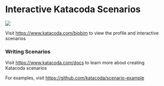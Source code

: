 # Interactive Katacoda Scenarios

[![](http://shields.katacoda.com/katacoda/bjobim/count.svg)](https://www.katacoda.com/bjobim "Get your profile on Katacoda.com")

Visit https://www.katacoda.com/bjobim to view the profile and interactive scenarios

### Writing Scenarios
Visit https://www.katacoda.com/docs to learn more about creating Katacoda scenarios

For examples, visit https://github.com/katacoda/scenario-example
